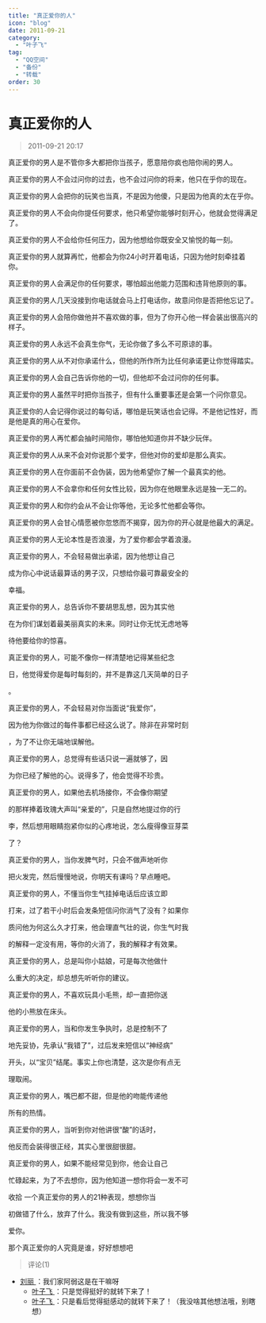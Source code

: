 ```yaml
---
title: "真正爱你的人"
icon: "blog"
date: 2011-09-21
category:
  - "叶子飞"
tag:
  - "QQ空间"
  - "备份"
  - "转载"
order: 30
---
```

# 真正爱你的人
> 2011-09-21 20:17


真正爱你的男人是不管你多大都把你当孩子，愿意陪你疯也陪你闹的男人。

  

真正爱你的男人不会过问你的过去，也不会过问你的将来，他只在乎你的现在。

  

真正爱你的男人会把你的玩笑也当真，不是因为他傻，只是因为他真的太在乎你。

  

真正爱你的男人不会向你提任何要求，他只希望你能够时刻开心，他就会觉得满足了。

  

真正爱你的男人不会给你任何压力，因为他想给你既安全又愉悦的每一刻。

  

真正爱你的男人就算再忙，他都会为你24小时开着电话，只因为他时刻牵挂着你。

  

真正爱你的男人会满足你的任何要求，哪怕超出他能力范围和违背他原则的事。

  

真正爱你的男人几天没接到你电话就会马上打电话你，故意问你是否把他忘记了。

  

真正爱你的男人会陪你做他并不喜欢做的事，但为了你开心他一样会装出很高兴的样子。

  

真正爱你的男人永远不会真生你气，无论你做了多么不可原谅的事。

  

真正爱你的男人从不对你承诺什么，但他的所作所为比任何承诺更让你觉得踏实。

  

真正爱你的男人会自己告诉你他的一切，但他却不会过问你的任何事。

  

真正爱你的男人虽然平时把你当孩子，但有什么重要事还是会第一个问你意见。

  

真正爱你的人会记得你说过的每句话，哪怕是玩笑话也会记得。不是他记性好，而是他是真的用心在爱你。

  

真正爱你的男人再忙都会抽时间陪你，哪怕他知道你并不缺少玩伴。

  

真正爱你的男人从来不会对你说那个爱字，但他对你的爱却是那么真实。

  

真正爱你的男人在你面前不会伪装，因为他希望你了解一个最真实的他。

  

真正爱你的男人不会拿你和任何女性比较，因为你在他眼里永远是独一无二的。

  

真正爱你的男人和你约会从不会让你等他，无论多忙他都会等你。

  

真正爱你的男人会甘心情愿被你忽悠而不揭穿，因为你的开心就是他最大的满足。

  

真正爱你的男人无论本性是否浪漫，为了爱你都会学着浪漫。

  

真正爱你的男人，不会轻易做出承诺，因为他想让自己

成为你心中说话最算话的男子汉，只想给你最可靠最安全的

幸福。

  

真正爱你的男人，总告诉你不要胡思乱想，因为其实他

在为你们谋划着最美丽真实的未来。同时让你无忧无虑地等

待他要给你的惊喜。

  

真正爱你的男人，可能不像你一样清楚地记得某些纪念

日，他觉得爱你是每时每刻的，并不是靠这几天简单的日子

。

  

真正爱你的男人，不会轻易对你当面说“我爱你”，

因为他为你做过的每件事都已经这么说了。除非在非常时刻

，为了不让你无端地误解他。

  

真正爱你的男人，总觉得有些话只说一遍就够了，因

为你已经了解他的心。说得多了，他会觉得不珍贵。

  

真正爱你的男人，如果他去机场接你，不会像你期望

的那样捧着玫瑰大声叫“亲爱的”，只是自然地提过你的行

李，然后想用眼睛抱紧你似的心疼地说，怎么瘦得像豆芽菜

了？

  

真正爱你的男人，当你发脾气时，只会不做声地听你

把火发完，然后慢慢地说，你明天有课吗？早点睡吧。

  

真正爱你的男人，不懂当你生气挂掉电话后应该立即

打来，过了若干小时后会发条短信问你消气了没有？如果你

质问他为何这么久才打来，他会理直气壮的说，你生气时我

的解释一定没有用，等你的火消了，我的解释才有效果。

  

真正爱你的男人，总是叫你小姑娘，可是每次他做什

么重大的决定，却总想先听听你的建议。

  

真正爱你的男人，不喜欢玩具小毛熊，却一直把你送

他的小熊放在床头。

  

真正爱你的男人，当和你发生争执时，总是控制不了

地先妥协，先承认“我错了”，过后发来短信以“神经病”

开头，以“宝贝”结尾。事实上你也清楚，这次是你有点无

理取闹。

  

真正爱你的男人，嘴巴都不甜，但是他的吻能传递他

所有的热情。

  

真正爱你的男人，当听到你对他讲很“酸”的话时，

他反而会装得很正经，其实心里很甜很甜。

  

真正爱你的男人，如果不能经常见到你，他会让自己

忙碌起来，为了不去想你，因为他知道一想你将会一发不可

收拾 一个真正爱你的男人的21种表现，想想你当

初做错了什么，放弃了什么。我没有做到这些，所以我不够

爱你。

  

那个真正爱你的人究竟是谁，好好想想吧
> 评论(1)


* [刘丽 ](https://user.qzone.qq.com/862212792)：我们家阿弱这是在干嘛呀 
	* [叶子飞 ](https://user.qzone.qq.com/2542864301)：只是觉得挺好的就转下来了！ 
	* [叶子飞 ](https://user.qzone.qq.com/2542864301)：只是看后觉得挺感动的就转下来了！（我没啥其他想法哦，别瞎想） 